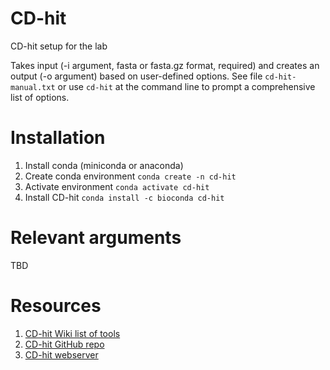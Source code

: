 # CD-hit
CD-hit setup for the lab

Takes input (-i argument, fasta or fasta.gz format, required) and creates an output (-o argument) based on user-defined options. See file `cd-hit-manual.txt` or use `cd-hit` at the command line to prompt a comprehensive list of options.

# Installation
1.  Install conda (miniconda or anaconda)
2.  Create conda environment
    ```conda create -n cd-hit```
3.  Activate environment
    ```conda activate cd-hit```
4.  Install CD-hit
    ```conda install -c bioconda cd-hit```

# Relevant arguments
TBD

# Resources
1.  [CD-hit Wiki list of tools](https://github.com/weizhongli/cdhit/wiki)
2.  [CD-hit GitHub repo](https://github.com/weizhongli/cdhit)
3.  [CD-hit webserver](http://weizhong-lab.ucsd.edu/cd-hit)